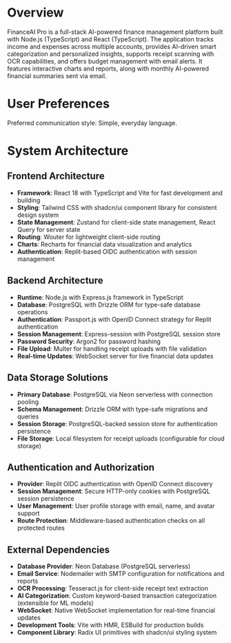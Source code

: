 # Overview

FinanceAI Pro is a full-stack AI-powered finance management platform built with Node.js (TypeScript) and React (TypeScript). The application tracks income and expenses across multiple accounts, provides AI-driven smart categorization and personalized insights, supports receipt scanning with OCR capabilities, and offers budget management with email alerts. It features interactive charts and reports, along with monthly AI-powered financial summaries sent via email.

# User Preferences

Preferred communication style: Simple, everyday language.

# System Architecture

## Frontend Architecture
- **Framework**: React 18 with TypeScript and Vite for fast development and building
- **Styling**: Tailwind CSS with shadcn/ui component library for consistent design system
- **State Management**: Zustand for client-side state management, React Query for server state
- **Routing**: Wouter for lightweight client-side routing
- **Charts**: Recharts for financial data visualization and analytics
- **Authentication**: Replit-based OIDC authentication with session management

## Backend Architecture
- **Runtime**: Node.js with Express.js framework in TypeScript
- **Database**: PostgreSQL with Drizzle ORM for type-safe database operations
- **Authentication**: Passport.js with OpenID Connect strategy for Replit authentication
- **Session Management**: Express-session with PostgreSQL session store
- **Password Security**: Argon2 for password hashing
- **File Upload**: Multer for handling receipt uploads with file validation
- **Real-time Updates**: WebSocket server for live financial data updates

## Data Storage Solutions
- **Primary Database**: PostgreSQL via Neon serverless with connection pooling
- **Schema Management**: Drizzle ORM with type-safe migrations and queries
- **Session Storage**: PostgreSQL-backed session store for authentication persistence
- **File Storage**: Local filesystem for receipt uploads (configurable for cloud storage)

## Authentication and Authorization
- **Provider**: Replit OIDC authentication with OpenID Connect discovery
- **Session Management**: Secure HTTP-only cookies with PostgreSQL session persistence
- **User Management**: User profile storage with email, name, and avatar support
- **Route Protection**: Middleware-based authentication checks on all protected routes

## External Dependencies
- **Database Provider**: Neon Database (PostgreSQL serverless)
- **Email Service**: Nodemailer with SMTP configuration for notifications and reports
- **OCR Processing**: Tesseract.js for client-side receipt text extraction
- **AI Categorization**: Custom keyword-based transaction categorization (extensible for ML models)
- **WebSocket**: Native WebSocket implementation for real-time financial updates
- **Development Tools**: Vite with HMR, ESBuild for production builds
- **Component Library**: Radix UI primitives with shadcn/ui styling system